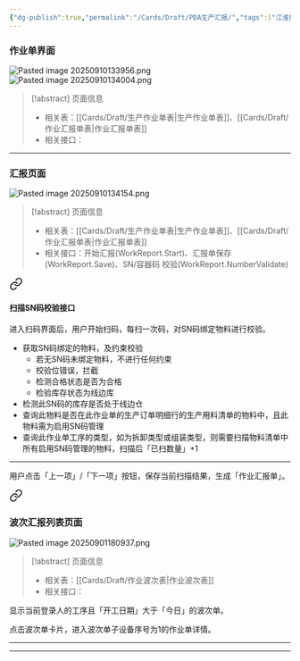 ```yaml
---
{"dg-publish":true,"permalink":"/Cards/Draft/PDA生产汇报/","tags":["江淮毅昌/蝶创I-MES/MES"]}
---
```




### 作业单界面
![Pasted image 20250910133956.png](/img/user/Extras/Attachments/Pasted%20image%2020250910133956.png)
![Pasted image 20250910134004.png](/img/user/Extras/Attachments/Pasted%20image%2020250910134004.png)


> [!abstract] 页面信息
> - 相关表：[[Cards/Draft/生产作业单表\|生产作业单表]]、[[Cards/Draft/作业汇报单表\|作业汇报单表]]
> - 相关接口：

---

### 汇报页面

![Pasted image 20250910134154.png](/img/user/Extras/Attachments/Pasted%20image%2020250910134154.png)

> [!abstract] 页面信息
> - 相关表：[[Cards/Draft/生产作业单表\|生产作业单表]]、[[Cards/Draft/作业汇报单表\|作业汇报单表]]
> - 相关接口：开始汇报(WorkReport.Start)、汇报单保存(WorkReport.Save)、SN/容器码 校验(WorkReport.NumberValidate)


<div class="transclusion internal-embed is-loaded"><a class="markdown-embed-link" href="/Cards/Draft/PDA波次汇报/#sn" aria-label="Open link"><svg xmlns="http://www.w3.org/2000/svg" width="24" height="24" viewBox="0 0 24 24" fill="none" stroke="currentColor" stroke-width="2" stroke-linecap="round" stroke-linejoin="round" class="svg-icon lucide-link"><path d="M10 13a5 5 0 0 0 7.54.54l3-3a5 5 0 0 0-7.07-7.07l-1.72 1.71"></path><path d="M14 11a5 5 0 0 0-7.54-.54l-3 3a5 5 0 0 0 7.07 7.07l1.71-1.71"></path></svg></a><div class="markdown-embed">



#### 扫描SN码校验接口

进入扫码界面后，用户开始扫码，每扫一次码，对SN码绑定物料进行校验。

- 获取SN码绑定的物料，及约束校验
	- 若无SN码未绑定物料，不进行任何约束
	- 校验位错误，拦截
	- 检测合格状态是否为合格
	- 检验库存状态为线边库
- 检测此SN码的库存是否处于线边仓
- 查询此物料是否在此作业单的生产订单明细行的生产用料清单的物料中，且此物料需为启用SN码管理
- 查询此作业单工序的类型，如为拆卸类型或组装类型，则需要扫描物料清单中所有启用SN码管理的物料，扫描后「已扫数量」+1

---

用户点击「上一项」/「下一项」按钮，保存当前扫描结果，生成「作业汇报单」。


</div></div>


<div class="transclusion internal-embed is-loaded"><a class="markdown-embed-link" href="/Cards/Draft/PDA波次汇报/#" aria-label="Open link"><svg xmlns="http://www.w3.org/2000/svg" width="24" height="24" viewBox="0 0 24 24" fill="none" stroke="currentColor" stroke-width="2" stroke-linecap="round" stroke-linejoin="round" class="svg-icon lucide-link"><path d="M10 13a5 5 0 0 0 7.54.54l3-3a5 5 0 0 0-7.07-7.07l-1.72 1.71"></path><path d="M14 11a5 5 0 0 0-7.54-.54l-3 3a5 5 0 0 0 7.07 7.07l1.71-1.71"></path></svg></a><div class="markdown-embed">



### 波次汇报列表页面

![Pasted image 20250901180937.png](/img/user/Extras/Attachments/Pasted%20image%2020250901180937.png)

> [!abstract] 页面信息
> - 相关表：[[Cards/Draft/作业波次表\|作业波次表]]
> - 相关接口：

显示当前登录人的工序且「开工日期」大于「今日」的波次单。

点击波次单卡片，进入波次单子设备序号为1的作业单详情。

---


</div></div>



---